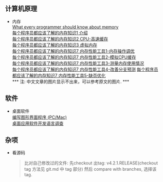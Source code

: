 ## 计算机原理 ##
  * 内存  
  [What every programmer should know about memory](https://lwn.net/Articles/250967/)  
  [每个程序员都应该了解的内存知识1 介绍](https://www.oschina.net/translate/what-every-programmer-should-know-about-memory-part1?print)  
  [每个程序员都应该了解的内存知识2 CPU-高速缓存](https://www.oschina.net/translate/what-every-programmer-should-know-about-cpu-cache-part2)  
  [每个程序员都应该了解的内存知识3 虚拟内存](http://www.oschina.net/translate/what-every-programmer-should-know-about-virtual-memory-part3)  
  [每个程序员都应该了解的内存知识7 内存性能工具1-内存操作调优](http://www.cnblogs.com/fanyu83/archive/2010/06/30/cpumemory7_1.html)  
  [每个程序员都应该了解的内存知识7 内存性能工具2-模拟CPU缓存](http://www.cnblogs.com/fanyu83/archive/2010/07/01/cpumemory7_2.html)  
  [每个程序员都应该了解的内存知识7 内存性能工具3-测量内存使用情况](http://www.cnblogs.com/fanyu83/archive/2010/07/02/cpumemory7_3.html)  
  [每个程序员都应该了解的内存知识7 内存性能工具4-改善分支预测](http://www.cnblogs.com/fanyu83/archive/2010/07/02/cpumemory7_4.html)
  [每个程序员都应该了解的内存知识7 内存性能工具5-缺页优化](http://www.cnblogs.com/fanyu83/archive/2010/07/05/cpumemory7_5.html)  
  *** 注: 中文文章的图片显示不出来，可以参考原文的图片. ***  



## 软件 ##
  * 桌面软件  
  [编写图形界面程序 (PC/Mac)](https://upclinux.github.io/intro/07/gui/)  
  [桌面应用软件开发语言调查](https://www.jianshu.com/p/1ece6fd7a80c)  

## 杂项 ##
  * 看源码
    > 比对自己修改过的文件: 先checkout 出tag: v4.2.1.RELEASE(checkout tag 方法见 git.md 中 tag 部分) 然后 compare with branches,  选择该tag.
